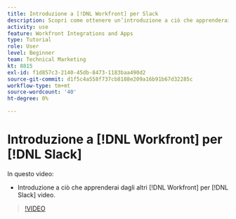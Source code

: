 ```yaml
---
title: Introduzione a [!DNL Workfront] per Slack
description: Scopri come ottenere un’introduzione a ciò che apprenderai dagli altri [!DNL Workfront] video di Slack.
activity: use
feature: Workfront Integrations and Apps
type: Tutorial
role: User
level: Beginner
team: Technical Marketing
kt: 8815
exl-id: f1d857c3-2140-45db-8473-1183baa490d2
source-git-commit: d1f5c4a558f737cb8188e209a16b91b67d32285c
workflow-type: tm+mt
source-wordcount: '40'
ht-degree: 0%

---
```


# Introduzione a [!DNL Workfront] per [!DNL Slack]

In questo video:

* Introduzione a ciò che apprenderai dagli altri [!DNL Workfront] per [!DNL Slack] video.

>[!VIDEO](https://video.tv.adobe.com/v/335116/?quality=12)
